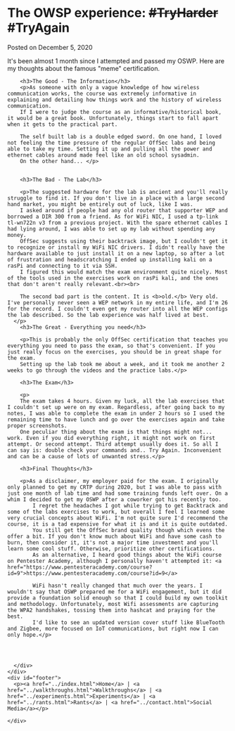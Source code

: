 <html>

<head>
</head>

<body>
  <div id="main">
    <div id="header">
    </div>
    <div id="site_content">
      <div id="content">
        <h1>The OWSP experience: <strike>#TryHarder</strike> #TryAgain</h1>
        <p>Posted on December 5, 2020 <br></p>
        <p>It's been almost 1 month since I attempted and passed my OSWP. Here are my thoughts about the famous "meme" certification.</p>
        

        <h3>The Good - The Information</h3>
        <p>As someone with only a vague knowledge of how wireless communication works, the course was extremely informative in explaining and detailing how things work and the history of wireless communication. 
        If I were to judge the course as an informative/historical book, it would be a great book. Unfortunately, things start to fall apart when it gets to the practical part.

        The self built lab is a double edged sword. On one hand, I loved not feeling the time pressure of the regular OffSec labs and being able to take my time. Setting it up and pulling all the power and ethernet cables around made feel like an old school sysadmin.
        On the other hand... </p>

         
        <h3>The Bad - The Lab</h3>

        <p>The suggested hardware for the lab is ancient and you'll really struggle to find it. If you don't live in a place with a large second hand market, you might be entirely out of luck, like I was. 
        I asked around if people had any old router that supporter WEP and borrowed a DIR 300 from a friend. As for WiFi NIC, I used a tp-link tl-wn722n v3 from a previous project. With the spare ethernet cables I had lying around, I was able to set up my lab without spending any money.
        OffSec suggests using their backtrack image, but I couldn't get it to recognize or install my WiFi NIC drivers. I didn't really have the hardware available to just install it on a new laptop, so after a lot of frustration and headscratching I ended up installing kali on a rasPi and connecting to it via SSH.
        I figured this would match the exam environment quite nicely. Most of the tools used in the exercises work on rasPi kali, and the ones that don't aren't really relevant.<br><br>

        The second bad part is the content. It is <b>old.</b> Very old. I've personally never seen a WEP network in my entire life, and I'm 26 for the record. I couldn't even get my router into all the WEP configs the lab described. So the lab experience was half lived at best.
      </p>
        <h3>The Great - Everything you need</h3>

        <p>This is probably the only OffSec certification that teaches you everything you need to pass the exam, so that's convenient. If you just really focus on the exercises, you should be in great shape for the exam.
        Setting up the lab took me about a week, and it took me another 2 weeks to go through the videos and the practice labs.</p>

        <h3>The Exam</h3>
        
        <p>
        The exam takes 4 hours. Given my luck, all the lab exercises that I couldn't set up were on my exam. Regardless, after going back to my notes, I was able to complete the exam in under 2 hours so I used the remaining time to have lunch and go over the exercises again and take proper screenshots.
        One peculiar thing about the exam is that things might not... work. Even if you did everything right, it might not work on first attempt. Or second attempt. Third attempt usually does it. So all I can say is: double check your commands and.. Try Again. Inconvenient and can be a cause of lots of unwanted stress.</p>

        <h3>Final Thoughts</h3>

        <p>As a disclaimer, my employer paid for the exam. I originally only planned to get my CRTP during 2020, but I was able to pass with just one month of lab time and had some training funds left over. On a whim I decided to get my OSWP after a coworker got his recently too. 
            I regret the headaches I got while trying to get Backtrack and some of the labs exercises to work, but overall I feel I learned some very crucial concepts about WiFi. I'm not quite sure I'd recommend the course, it is a tad expensive for what it is and it is quite outdated. 
            You still get the OffSec brand quality though which evens the offer a bit. If you don't know much about WiFi and have some cash to burn, then consider it, it's not a major time investment and you'll learn some cool stuff. Otherwise, prioritize other certifications. 
            As an alternative, I heard good things about the WiFi course on Pentester Academy, although I personally haven't attempted it: <a href="https://www.pentesteracademy.com/course?id=9">https://www.pentesteracademy.com/course?id=9</a>

            WiFi hasn't really changed that much over the years. I wouldn't say that OSWP prepared me for a WiFi engagement, but it did provide a foundation solid enough so that I could build my own toolkit and methodology. Unfortunately, most Wifi assessments are capturing the WPA2 handshakes, tossing them into hashcat and praying for the best.
            I'd like to see an updated version cover stuff like BlueTooth and Zigbee, more focused on IoT communications, but right now I can only hope.</p>
       



      </div>
    </div>
    <div id="footer">
      <p><a href="../index.html">Home</a> | <a href="../walkthroughs.html">Walkthroughs</a> | <a href="../experiments.html">Experiments</a> | <a href="../rants.html">Rants</a> | <a href="../contact.html">Social Media</a></p>

    </div>
  </div>
</body>
</html>
